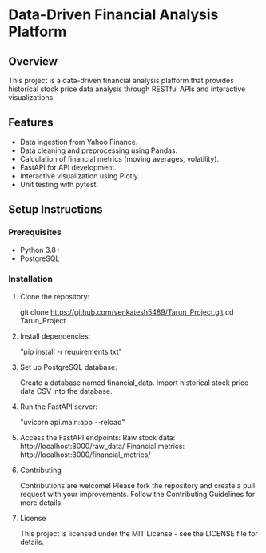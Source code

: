 # Data-Driven Financial Analysis Platform

## Overview

This project is a data-driven financial analysis platform that provides historical stock price data analysis through RESTful APIs and interactive visualizations.

## Features

- Data ingestion from Yahoo Finance.
- Data cleaning and preprocessing using Pandas.
- Calculation of financial metrics (moving averages, volatility).
- FastAPI for API development.
- Interactive visualization using Plotly.
- Unit testing with pytest.

## Setup Instructions

### Prerequisites

- Python 3.8+
- PostgreSQL

### Installation

1. Clone the repository:

   
   git clone https://github.com/venkatesh5489/Tarun_Project.git
   cd Tarun_Project
   
2. Install dependencies:

   "pip install -r requirements.txt"

3. Set up PostgreSQL database:

   Create a database named financial_data.
   Import historical stock price data CSV into the database.

4. Run the FastAPI server:

   "uvicorn api.main:app --reload"

5. Access the FastAPI endpoints:
   Raw stock data: http://localhost:8000/raw_data/
   Financial metrics: http://localhost:8000/financial_metrics/


6. Contributing
   
   Contributions are welcome! Please fork the repository and create a pull request with your improvements. Follow 
   the Contributing Guidelines for more details.

7. License
    
   This project is licensed under the MIT License - see the LICENSE file for details.



